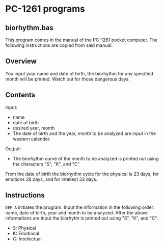 # PC-1261 programs

## biorhythm.bas
This program comes in the manual of the PC-1261 pocket computer. The following instructions
are copied from said manual:

## Overview
You input your name and date of birth, the biorhythm for any specified month will be printed.
Watch out for those dangerous days.

## Contents
Input:
* name
* date of birth
* desired year, month
* The date of birth and the year, month to be analyzed are input in the western calender.

Output:
* The biorhythm curve of the month to be analyzed is printed out using
  the characters "S", "K", and "C"

From the date of birth the biorhythm cycle for the physical is 23 days, for emotions 28 days,
and for intellect 33 days.

## Instructions
`DEF A` initiates the program. Input the information in the following order:
name, date of birth, year and month to be analyzed. After the above informations
are input the biorhytm is printed out using "S", "K", and "C".

* S: Physical
* K: Emotional
* C: Intellectual